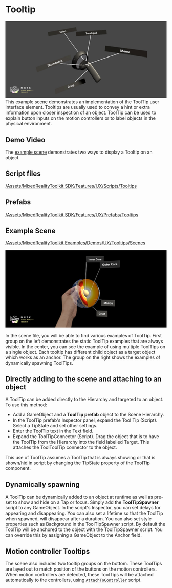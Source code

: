 # Tooltip
![Tooltip](../Documentation/Images/Tooltip/MRTK_Tooltip_Main.png)
This example scene demonstrates an implementation of the ToolTip user interface element. Tooltips are usually used to convey a hint or extra information upon closer inspection of an object. ToolTip can be used to explain button inputs on the motion controllers or to label objects in the physical environment.

## Demo Video
The [example scene](https://gfycat.com/WarmOblongBilby) demonstrates two ways to display a Tooltip on an object.

## Script files
[/Assets/MixedRealityToolkit.SDK/Features/UX/Scripts/Tooltips](https://github.com/Microsoft/MixedRealityToolkit-Unity/blob/mrtk_release/Assets/MixedRealityToolkit.SDK/Features/UX/Scripts/Tooltips)

## Prefabs
[/Assets/MixedRealityToolkit.SDK/Features/UX/Prefabs/Tooltips](https://github.com/Microsoft/MixedRealityToolkit-Unity/blob/mrtk_release/Assets/MixedRealityToolkit.SDK/Features/UX/Prefabs/Tooltips)

## Example Scene
[/Assets/MixedRealityToolkit.Examples/Demos/UX/Tooltips/Scenes](https://github.com/Microsoft/MixedRealityToolkit-Unity/blob/mrtk_release/Assets/MixedRealityToolkit.Examples/Demos/UX/Tooltips/Scenes)

<img src="../Documentation/Images/ManipulationHandler/MRTK_Manipulation_Main.png" width="600">

In the scene file, you will be able to find various examples of ToolTip. First group on the left demonstrates the static ToolTip examples that are always visible. In the center, you can see the example of using multiple ToolTips on a single object. Each tooltip has different child object as a target object which works as an anchor. The group on the right shows the examples of dynamically spawning ToolTips.


## Directly adding to the scene and attaching to an object
A ToolTip can be added directly to the Hierarchy and targeted to an object. To use this method:

- Add a GameObject and a **ToolTip prefab** object to the Scene Hierarchy.
- In the ToolTip prefab's Inspector panel, expand the Tool Tip (Script). Select a TipState and set other settings. 
- Enter the ToolTip text in the Text field. 
- Expand the ToolTipConnector (Script). Drag the object that is to have the ToolTip from the Hierarchy into the field labelled Target. This attaches the ToolToolTip connector to the object. 

This use of ToolTip assumes a ToolTip that is always showing or that is shown/hid in script by changing the TipState property of the ToolTip component.

 
## Dynamically spawning
A ToolTip can be dynamically added to an object at runtime as well as pre-set to show and hide on a Tap or focus. Simply add the **ToolTipSpawner** script to any GameObject. In the script's Inspector, you can set delays for appearing and disappearing. You can also set a lifetime so that the ToolTip when spawned, will disappear after a duration. You can also set style properties such as Background in the ToolTipSpawner script. By default the ToolTip will be anchored to the object with the ToolTipSpawner script. You can override this by assigning a GameObject to the Anchor field.


## Motion controller Tooltips
The scene also includes two tooltip groups on the bottom. These ToolTips are layed out to match position of the buttons on the motion controllers. When motion controllers are detected, these ToolTips will be attached automatically to the controllers, using [`AttachToController`](xref:Microsoft.MixedReality.Toolkit.Utilities.Solvers.AttachToController) script.

